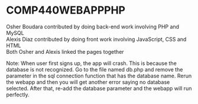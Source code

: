 # COMP440WEBAPPPHP

Osher Boudara contributed by doing back-end work involving PHP and MySQL <br> 
Alexis Diaz contributed by doing front work involving JavaScript, CSS and HTML  <br> 
Both Osher and Alexis linked the pages together <br> 


Note: When user first signs up, the app will crash. This is because the database is not recognized. Go to the file named db.php and remove the parameter in the sql connection function that has the database name. Rerun the webapp and then you will get another error saying no database selected. After that, re-add the database parameter and the webapp will run perfectly.
